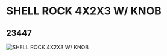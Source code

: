 # SHELL ROCK 4X2X3  W/ KNOB
## 23447
![SHELL ROCK 4X2X3  W/ KNOB](https://lc-www-live-s.legocdn.com/media/bricks/5/2/6159464.jpg)